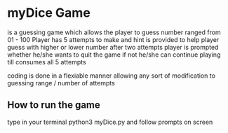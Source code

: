 # myDice Game
is a guessing game which allows the player to guess number ranged from 01 - 100
Player has 5 attempts to make and hint is provided to help player guess with higher or lower number
after two attempts player is prompted whether he/she wants to quit the game if not he/she can continue playing till consumes all 5 attempts

coding is done in a flexiable manner allowing any sort of modification to guessing range / number of attempts

## How to run the game
type in your terminal python3 myDice.py and follow prompts on screen
